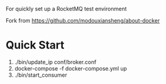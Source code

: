 For quickly set up a RocketMQ test environment

Fork from https://github.com/modouxiansheng/about-docker

# Quick Start
1. ./bin/update_ip conf/broker.conf
2. docker-compose -f docker-compose.yml up
3. ./bin/start_consumer
